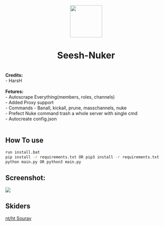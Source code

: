 <div align="center">
<img 
height="100px" 
width="100px"
src="https://camo.githubusercontent.com/4b028e8e841f57ee96b472fa88ea7ed66ddd3720/687474703a2f2f692e696d6775722e636f6d2f65597779386c632e706e67"
></img>
<h1>Seesh-Nuker</h1><br>
</div>
<b>Credits:</b><br />
- HarsH <br />

<br />
<b>Fetures:</b><br />  
- Autoscrape Everything(members, roles, channels)<br>
- Added Proxy support<br>
- Commands - Banall, kickall, prune, masschannels, nuke<br>
- Prefect Nuke command trash a whole server with single cmd <br>
- Autocreate config.json<br>
<br />

## How To use
```bash
run install.bat
pip install -r requirements.txt OR pip3 install -r requirements.txt
python main.py OR python3 main.py
```

## Screenshot:  <br>
<img src="https://media.discordapp.net/attachments/998749869848154122/1014912627140468736/unknown.png?width=608&height=319"></img><br>

## Skiders 
[nt/ht Sourav](https://discord.com/users/1103347384358031431)
